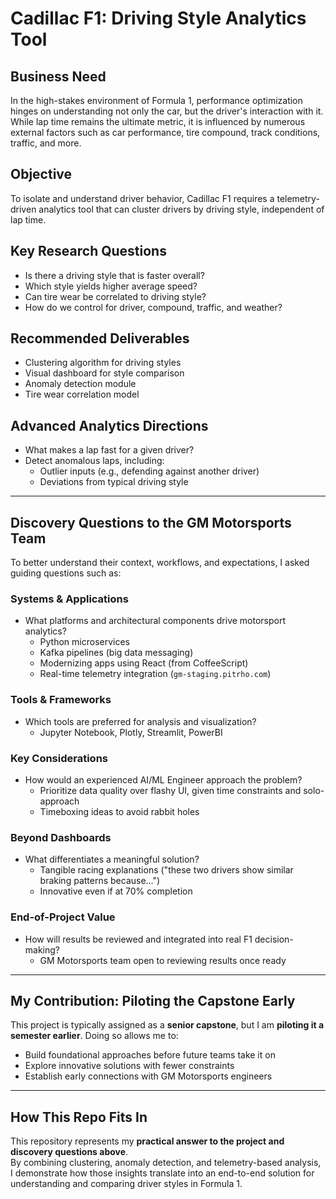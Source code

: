 # Cadillac F1: Driving Style Analytics Tool

## Business Need  
In the high-stakes environment of Formula 1, performance optimization hinges on understanding not only the car, but the driver's interaction with it. While lap time remains the ultimate metric, it is influenced by numerous external factors such as car performance, tire compound, track conditions, traffic, and more.  

## Objective  
To isolate and understand driver behavior, Cadillac F1 requires a telemetry-driven analytics tool that can cluster drivers by driving style, independent of lap time.  

## Key Research Questions  
- Is there a driving style that is faster overall?  
- Which style yields higher average speed?  
- Can tire wear be correlated to driving style?  
- How do we control for driver, compound, traffic, and weather?  

## Recommended Deliverables  
- Clustering algorithm for driving styles  
- Visual dashboard for style comparison  
- Anomaly detection module  
- Tire wear correlation model  

## Advanced Analytics Directions  
- What makes a lap fast for a given driver?  
- Detect anomalous laps, including:  
  - Outlier inputs (e.g., defending against another driver)  
  - Deviations from typical driving style 

---

## Discovery Questions to the GM Motorsports Team  
To better understand their context, workflows, and expectations, I asked guiding questions such as:  

### Systems & Applications  
- What platforms and architectural components drive motorsport analytics?  
  - Python microservices  
  - Kafka pipelines (big data messaging)
  - Modernizing apps using React (from CoffeeScript)  
  - Real-time telemetry integration (`gm-staging.pitrho.com`)  

### Tools & Frameworks  
- Which tools are preferred for analysis and visualization?  
  - Jupyter Notebook, Plotly, Streamlit, PowerBI  

### Key Considerations
- How would an experienced AI/ML Engineer approach the problem?
  - Prioritize data quality over flashy UI, given time constraints and solo-approach
  - Timeboxing ideas to avoid rabbit holes

### Beyond Dashboards  
- What differentiates a meaningful solution?
  - Tangible racing explanations ("these two drivers show similar braking patterns because…")  
  - Innovative even if at 70% completion

### End-of-Project Value  
- How will results be reviewed and integrated into real F1 decision-making?  
  - GM Motorsports team open to reviewing results once ready
 
---

## My Contribution: Piloting the Capstone Early  
This project is typically assigned as a **senior capstone**, but I am **piloting it a semester earlier**. Doing so allows me to:  
- Build foundational approaches before future teams take it on  
- Explore innovative solutions with fewer constraints  
- Establish early connections with GM Motorsports engineers 
 
---

## How This Repo Fits In  
This repository represents my **practical answer to the project and discovery questions above**.  
By combining clustering, anomaly detection, and telemetry-based analysis, I demonstrate how those insights translate into an end-to-end solution for understanding and comparing driver styles in Formula 1.  

